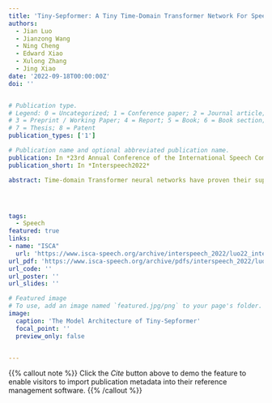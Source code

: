 ```yaml
---
title: 'Tiny-Sepformer: A Tiny Time-Domain Transformer Network For Speech Separation'
authors:
  - Jian Luo
  - Jianzong Wang
  - Ning Cheng
  - Edward Xiao
  - Xulong Zhang
  - Jing Xiao
date: '2022-09-18T00:00:00Z'
doi: ''


# Publication type.
# Legend: 0 = Uncategorized; 1 = Conference paper; 2 = Journal article;
# 3 = Preprint / Working Paper; 4 = Report; 5 = Book; 6 = Book section;
# 7 = Thesis; 8 = Patent
publication_types: ['1']

# Publication name and optional abbreviated publication name.
publication: In *23rd Annual Conference of the International Speech Communication Association*
publication_short: In *Interspeech2022*

abstract: Time-domain Transformer neural networks have proven their superiority in speech separation tasks. However, these models usually have a large number of network parameters, thus often encountering the problem of GPU memory explosion. In this paper, we proposed Tiny-Sepformer, a tiny version of Transformer network for speech separation. We presented two techniques to reduce the model parameters and memory consumption{:} (1) Convolution-Attention (CA) block, spliting the vanilla Transformer to two paths, multi-head attention and 1D depthwise separable convolution, (2) parameter sharing, sharing the layer parameters within the CA block. In our experiments, Tiny-Sepformer could greatly reduce the model size, and achieves comparable separation performance with vanilla Sepformer on WSJ0-2/3Mix datasets.




tags:
  - Speech
featured: true
links:
- name: "ISCA"
  url: 'https://www.isca-speech.org/archive/interspeech_2022/luo22_interspeech.html'
url_pdf: 'https://www.isca-speech.org/archive/pdfs/interspeech_2022/luo22_interspeech.pdf'
url_code: ''
url_poster: ''
url_slides: ''

# Featured image
# To use, add an image named `featured.jpg/png` to your page's folder.
image:
  caption: 'The Model Architecture of Tiny-Sepformer'
  focal_point: ''
  preview_only: false


---
```


{{% callout note %}}
Click the _Cite_ button above to demo the feature to enable visitors to import publication metadata into their reference management software.
{{% /callout %}}


